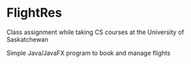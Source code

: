 # FlightRes

Class assignment while taking CS courses at the University of Saskatchewan

Simple Java/JavaFX program to book and manage flights
